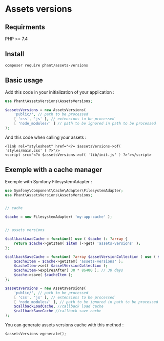 # Assets versions

## Requirments

PHP >= 7.4


## Install

`composer require phant/assets-versions`


## Basic usage

Add this code in your initialization of your application :

```php
use Phant\AssetsVersions\AssetsVersions;

$assetsVersions = new AssetsVersions(
	'public/', // path to be processed
	[ 'css', 'js' ], // extensions to be processed
	[ 'node_modules/' ] // path to be ignored in path to be processed
);
```

And this code when calling your assets :

```
<link rel="stylesheet" href="<?= $assetsVersions->of( 'styles/main.css' ) ?>"/>
<script src="<?= $assetsVersions->of( 'lib/init.js' ) ?>"></script>
```


## Exemple with a cache manager


Exemple with Symfony FilesystemAdapter :

```php
use Symfony\Component\Cache\Adapter\FilesystemAdapter;
use Phant\AssetsVersions\AssetsVersions;


// cache

$cache = new FilesystemAdapter( 'my-app-cache' );


// assets versions

$callbackLoadCache = function() use ( $cache ): ?array {
	return $cache->getItem( $item )->get( 'assets-versions' );
};

$callbackSaveCache = function( ?array $assetVersionCollection ) use ( $cache ) {
	$cacheItem = $cache->getItem( 'assets-versions' );
	$cacheItem->set( $assetVersionCollection );
	$cacheItem->expiresAfter( 30 * 86400 ); // 30 days
	$cache->save( $cacheItem );
};

$assetsVersions = new AssetsVersions(
	'public/', // path to be processed
	[ 'css', 'js' ], // extensions to be processed
	[ 'node_modules/' ], // path to be ignored in path to be processed
	$callbackLoadCache, //callback load cache
	$callbackSaveCache //callback save cache
);
```


You can generate assets versions cache with this method :

```
$assetsVersions->generate();
```
